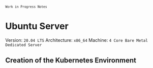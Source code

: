 <sub>`Work in Progress Notes`</sub>

# Ubuntu Server

Version: `20.04 LTS`
Architecture: `x86_64`
Machine: `4 Core Bare Metal Dedicated Server`

## Creation of the Kubernetes Environment

```bash

```
